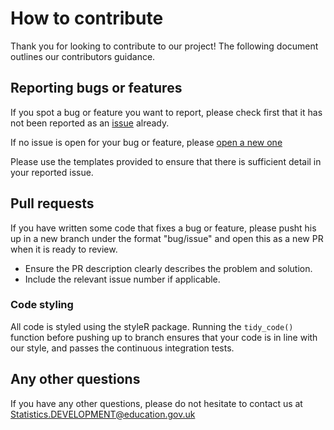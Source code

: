 # How to contribute

Thank you for looking to contribute to our project! The following document outlines our contributors guidance.

## Reporting bugs or features

If you spot a bug or feature you want to report, please check first that it has not been reported as an [issue](https://github.com/dfe-analytical-services/shiny-template/issues) already.

If no issue is open for your bug or feature, please [open a new one](https://github.com/dfe-analytical-services/shiny-template/issues/new)

Please use the templates provided to ensure that there is sufficient detail in your reported issue.

## Pull requests

If you have written some code that fixes a bug or feature, please pusht his up in a new branch under the format "bug/issue" and open this as a new PR when it is ready to review.

- Ensure the PR description clearly describes the problem and solution. 
- Include the relevant issue number if applicable.

### Code styling

All code is styled using the styleR package. Running the `tidy_code()` function before pushing up to branch ensures that your code is in line with our style, and passes the continuous integration tests.

## Any other questions

If you have any other questions, please do not hesitate to contact us at Statistics.DEVELOPMENT@education.gov.uk
